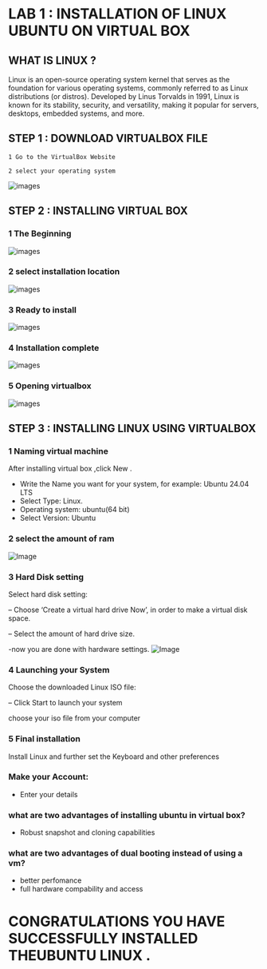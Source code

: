 # LAB 1 : INSTALLATION OF LINUX UBUNTU ON VIRTUAL BOX

## WHAT IS LINUX ?
Linux is an open-source operating system kernel that serves as the
foundation for various operating systems, commonly referred to as
Linux distributions (or distros). Developed by Linus Torvalds in
1991, Linux is known for its stability, security, and versatility,
making it popular for servers, desktops, embedded systems, and
more.
## STEP 1 : DOWNLOAD VIRTUALBOX FILE 

    1 Go to the VirtualBox Website

    2 select your operating system
![images](./images2/installation1.png)

## STEP 2 : INSTALLING VIRTUAL BOX
    
 ### 1 The Beginning
![images](./images2/installation2.png)
 ### 2 select installation location
![images](./images2/installation3.png)
 ### 3 Ready to install
![images](./images2/installation4.png)
 ### 4 Installation complete 
![images](./images2/installation5.png)
 ### 5 Opening virtualbox
![images](./images2/installation6.png)
## STEP 3 : INSTALLING LINUX USING VIRTUALBOX
### 1 Naming virtual machine

   After installing virtual box ,click New .

  - Write the Name you want for your system, for example: Ubuntu 24.04 LTS
  - Select Type: Linux.
  - Operating system: ubuntu(64 bit)
  - Select Version: Ubuntu
   

### 2 select the amount of ram
![Image](./images2/Selectram.png)

### 3 Hard Disk setting
  Select hard disk setting:

  – Choose ‘Create a virtual hard drive Now’, in order to make a virtual disk space.

  – Select the amount of hard drive size.

  -now you are done with hardware settings.
  ![Image](./images2/SelectHarddisk.png)

### 4 Launching your System

   Choose the downloaded Linux ISO file:

   – Click Start to launch your system
  
   choose your iso file from your computer
  
### 5 Final installation
 Install Linux and further set the Keyboard and other preferences

### Make your Account:
- Enter your details 

### what are two advantages of installing ubuntu in virtual box?
- Robust snapshot and cloning capabilities
### what are two advantages of dual booting instead of using a vm?
- better perfomance
- full hardware compability and access

# CONGRATULATIONS YOU HAVE SUCCESSFULLY INSTALLED THEUBUNTU LINUX .
